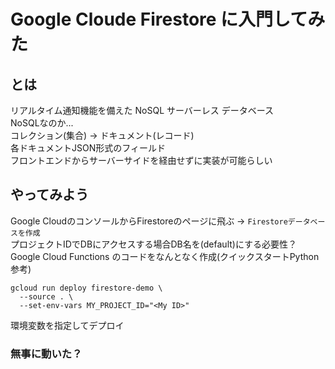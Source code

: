 # Google Cloude Firestore に入門してみた
## とは
リアルタイム通知機能を備えた NoSQL サーバーレス データベース<br>
NoSQLなのか...<br>
コレクション(集合) -> ドキュメント(レコード)<br>
各ドキュメントJSON形式のフィールド<br>
フロントエンドからサーバーサイドを経由せずに実装が可能らしい

## やってみよう
Google CloudのコンソールからFirestoreのページに飛ぶ -> `Firestoreデータベースを作成`<br>
プロジェクトIDでDBにアクセスする場合DB名を(default)にする必要性？<br>
Google Cloud Functions のコードをなんとなく作成(クイックスタートPython参考)
```
gcloud run deploy firestore-demo \
  --source . \
  --set-env-vars MY_PROJECT_ID="<My ID>"
```
環境変数を指定してデプロイ<br>
### 無事に動いた？

